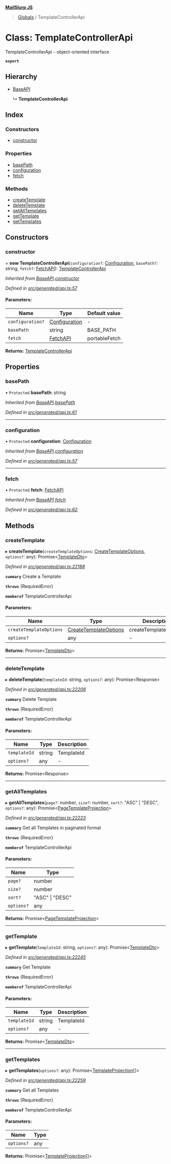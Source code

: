 **[MailSlurp JS](../README.md)**

> [Globals](../README.md) / TemplateControllerApi

# Class: TemplateControllerApi

TemplateControllerApi - object-oriented interface

**`export`** 

## Hierarchy

* [BaseAPI](baseapi.md)

  ↳ **TemplateControllerApi**

## Index

### Constructors

* [constructor](templatecontrollerapi.md#constructor)

### Properties

* [basePath](templatecontrollerapi.md#basepath)
* [configuration](templatecontrollerapi.md#configuration)
* [fetch](templatecontrollerapi.md#fetch)

### Methods

* [createTemplate](templatecontrollerapi.md#createtemplate)
* [deleteTemplate](templatecontrollerapi.md#deletetemplate)
* [getAllTemplates](templatecontrollerapi.md#getalltemplates)
* [getTemplate](templatecontrollerapi.md#gettemplate)
* [getTemplates](templatecontrollerapi.md#gettemplates)

## Constructors

### constructor

\+ **new TemplateControllerApi**(`configuration?`: [Configuration](configuration.md), `basePath?`: string, `fetch?`: [FetchAPI](../interfaces/fetchapi.md)): [TemplateControllerApi](templatecontrollerapi.md)

*Inherited from [BaseAPI](baseapi.md).[constructor](baseapi.md#constructor)*

*Defined in [src/generated/api.ts:57](https://github.com/mailslurp/mailslurp-client/blob/67ec74c/src/generated/api.ts#L57)*

#### Parameters:

Name | Type | Default value |
------ | ------ | ------ |
`configuration?` | [Configuration](configuration.md) | - |
`basePath` | string | BASE\_PATH |
`fetch` | [FetchAPI](../interfaces/fetchapi.md) | portableFetch |

**Returns:** [TemplateControllerApi](templatecontrollerapi.md)

## Properties

### basePath

• `Protected` **basePath**: string

*Inherited from [BaseAPI](baseapi.md).[basePath](baseapi.md#basepath)*

*Defined in [src/generated/api.ts:61](https://github.com/mailslurp/mailslurp-client/blob/67ec74c/src/generated/api.ts#L61)*

___

### configuration

• `Protected` **configuration**: [Configuration](configuration.md)

*Inherited from [BaseAPI](baseapi.md).[configuration](baseapi.md#configuration)*

*Defined in [src/generated/api.ts:57](https://github.com/mailslurp/mailslurp-client/blob/67ec74c/src/generated/api.ts#L57)*

___

### fetch

• `Protected` **fetch**: [FetchAPI](../interfaces/fetchapi.md)

*Inherited from [BaseAPI](baseapi.md).[fetch](baseapi.md#fetch)*

*Defined in [src/generated/api.ts:62](https://github.com/mailslurp/mailslurp-client/blob/67ec74c/src/generated/api.ts#L62)*

## Methods

### createTemplate

▸ **createTemplate**(`createTemplateOptions`: [CreateTemplateOptions](../interfaces/createtemplateoptions.md), `options?`: any): Promise\<[TemplateDto](../interfaces/templatedto.md)>

*Defined in [src/generated/api.ts:22188](https://github.com/mailslurp/mailslurp-client/blob/67ec74c/src/generated/api.ts#L22188)*

**`summary`** Create a Template

**`throws`** {RequiredError}

**`memberof`** TemplateControllerApi

#### Parameters:

Name | Type | Description |
------ | ------ | ------ |
`createTemplateOptions` | [CreateTemplateOptions](../interfaces/createtemplateoptions.md) | createTemplateOptions |
`options?` | any | - |

**Returns:** Promise\<[TemplateDto](../interfaces/templatedto.md)>

___

### deleteTemplate

▸ **deleteTemplate**(`templateId`: string, `options?`: any): Promise\<Response>

*Defined in [src/generated/api.ts:22206](https://github.com/mailslurp/mailslurp-client/blob/67ec74c/src/generated/api.ts#L22206)*

**`summary`** Delete Template

**`throws`** {RequiredError}

**`memberof`** TemplateControllerApi

#### Parameters:

Name | Type | Description |
------ | ------ | ------ |
`templateId` | string | TemplateId |
`options?` | any | - |

**Returns:** Promise\<Response>

___

### getAllTemplates

▸ **getAllTemplates**(`page?`: number, `size?`: number, `sort?`: \"ASC\" \| \"DESC\", `options?`: any): Promise\<[PageTemplateProjection](../interfaces/pagetemplateprojection.md)>

*Defined in [src/generated/api.ts:22223](https://github.com/mailslurp/mailslurp-client/blob/67ec74c/src/generated/api.ts#L22223)*

**`summary`** Get all Templates in paginated format

**`throws`** {RequiredError}

**`memberof`** TemplateControllerApi

#### Parameters:

Name | Type |
------ | ------ |
`page?` | number |
`size?` | number |
`sort?` | \"ASC\" \| \"DESC\" |
`options?` | any |

**Returns:** Promise\<[PageTemplateProjection](../interfaces/pagetemplateprojection.md)>

___

### getTemplate

▸ **getTemplate**(`templateId`: string, `options?`: any): Promise\<[TemplateDto](../interfaces/templatedto.md)>

*Defined in [src/generated/api.ts:22245](https://github.com/mailslurp/mailslurp-client/blob/67ec74c/src/generated/api.ts#L22245)*

**`summary`** Get Template

**`throws`** {RequiredError}

**`memberof`** TemplateControllerApi

#### Parameters:

Name | Type | Description |
------ | ------ | ------ |
`templateId` | string | TemplateId |
`options?` | any | - |

**Returns:** Promise\<[TemplateDto](../interfaces/templatedto.md)>

___

### getTemplates

▸ **getTemplates**(`options?`: any): Promise\<[TemplateProjection](../interfaces/templateprojection.md)[]>

*Defined in [src/generated/api.ts:22259](https://github.com/mailslurp/mailslurp-client/blob/67ec74c/src/generated/api.ts#L22259)*

**`summary`** Get all Templates

**`throws`** {RequiredError}

**`memberof`** TemplateControllerApi

#### Parameters:

Name | Type |
------ | ------ |
`options?` | any |

**Returns:** Promise\<[TemplateProjection](../interfaces/templateprojection.md)[]>
